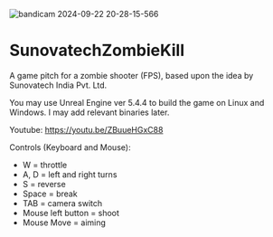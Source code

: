 
![bandicam 2024-09-22 20-28-15-566](https://github.com/user-attachments/assets/a9defa38-ff62-4fde-8782-7c00034bbee4)

# SunovatechZombieKill
A game pitch for a zombie shooter (FPS), based upon the idea by Sunovatech India Pvt. Ltd.

You may use Unreal Engine ver 5.4.4 to build the game on Linux and Windows. I may add relevant binaries later.

Youtube: https://youtu.be/ZBuueHGxC88

Controls (Keyboard and Mouse):

  - W = throttle
  - A, D  = left and right turns
  - S = reverse
  - Space = break
  - TAB = camera switch
  - Mouse left button = shoot
  - Mouse Move = aiming
